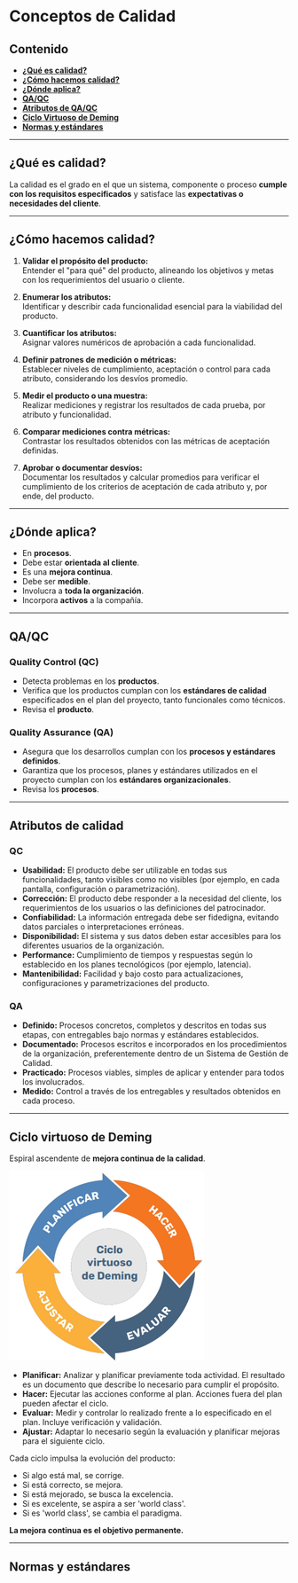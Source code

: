 # Conceptos de Calidad

## Contenido

- [**¿Qué es calidad?**](#qué-es-calidad)
- [**¿Cómo hacemos calidad?**](#cómo-hacemos-calidad)
- [**¿Dónde aplica?**](#dónde-aplica)
- [**QA/QC**](#qaqc)
- [**Atributos de QA/QC**](#atributos-de-calidad)
- [**Ciclo Virtuoso de Deming**](#ciclo-virtuoso-de-deming)
- [**Normas y estándares**](#normas-y-estándares)

---

## ¿Qué es calidad?

La calidad es el grado en el que un sistema, componente o proceso **cumple con los requisitos especificados** y satisface las **expectativas o necesidades del cliente**.

---

## ¿Cómo hacemos calidad?

1. **Validar el propósito del producto:**  
    Entender el "para qué" del producto, alineando los objetivos y metas con los requerimientos del usuario o cliente.

2. **Enumerar los atributos:**  
    Identificar y describir cada funcionalidad esencial para la viabilidad del producto.

3. **Cuantificar los atributos:**  
    Asignar valores numéricos de aprobación a cada funcionalidad.

4. **Definir patrones de medición o métricas:**  
    Establecer niveles de cumplimiento, aceptación o control para cada atributo, considerando los desvíos promedio.

5. **Medir el producto o una muestra:**  
    Realizar mediciones y registrar los resultados de cada prueba, por atributo y funcionalidad.

6. **Comparar mediciones contra métricas:**  
    Contrastar los resultados obtenidos con las métricas de aceptación definidas.

7. **Aprobar o documentar desvíos:**  
    Documentar los resultados y calcular promedios para verificar el cumplimiento de los criterios de aceptación de cada atributo y, por ende, del producto.

---

## ¿Dónde aplica?

- En **procesos**.
- Debe estar **orientada al cliente**.
- Es una **mejora continua**.
- Debe ser **medible**.
- Involucra a **toda la organización**.
- Incorpora **activos** a la compañía.

---

## QA/QC

### Quality Control (QC)

- Detecta problemas en los **productos**.
- Verifica que los productos cumplan con los **estándares de calidad** especificados en el plan del proyecto, tanto funcionales como técnicos.
- Revisa el **producto**.

### Quality Assurance (QA)

- Asegura que los desarrollos cumplan con los **procesos y estándares definidos**.
- Garantiza que los procesos, planes y estándares utilizados en el proyecto cumplan con los **estándares organizacionales**.
- Revisa los **procesos**.

---

## Atributos de calidad

### QC

- **Usabilidad:** El producto debe ser utilizable en todas sus funcionalidades, tanto visibles como no visibles (por ejemplo, en cada pantalla, configuración o parametrización).
- **Corrección:** El producto debe responder a la necesidad del cliente, los requerimientos de los usuarios o las definiciones del patrocinador.
- **Confiabilidad:** La información entregada debe ser fidedigna, evitando datos parciales o interpretaciones erróneas.
- **Disponibilidad:** El sistema y sus datos deben estar accesibles para los diferentes usuarios de la organización.
- **Performance:** Cumplimiento de tiempos y respuestas según lo establecido en los planes tecnológicos (por ejemplo, latencia).
- **Mantenibilidad:** Facilidad y bajo costo para actualizaciones, configuraciones y parametrizaciones del producto.

### QA

- **Definido:** Procesos concretos, completos y descritos en todas sus etapas, con entregables bajo normas y estándares establecidos.
- **Documentado:** Procesos escritos e incorporados en los procedimientos de la organización, preferentemente dentro de un Sistema de Gestión de Calidad.
- **Practicado:** Procesos viables, simples de aplicar y entender para todos los involucrados.
- **Medido:** Control a través de los entregables y resultados obtenidos en cada proceso.

---

## Ciclo virtuoso de Deming

Espiral ascendente de **mejora continua de la calidad**.

![deming](ciclo_deming.png)

- **Planificar:** Analizar y planificar previamente toda actividad. El resultado es un documento que describe lo necesario para cumplir el propósito.
- **Hacer:** Ejecutar las acciones conforme al plan. Acciones fuera del plan pueden afectar el ciclo.
- **Evaluar:** Medir y controlar lo realizado frente a lo especificado en el plan. Incluye verificación y validación.
- **Ajustar:** Adaptar lo necesario según la evaluación y planificar mejoras para el siguiente ciclo.

Cada ciclo impulsa la evolución del producto:

- Si algo está mal, se corrige.
- Si está correcto, se mejora.
- Si está mejorado, se busca la excelencia.
- Si es excelente, se aspira a ser 'world class'.
- Si es 'world class', se cambia el paradigma.

**La mejora continua es el objetivo permanente.**

---

## Normas y estándares

<!-- Agrega aquí las normas y estándares relevantes -->

